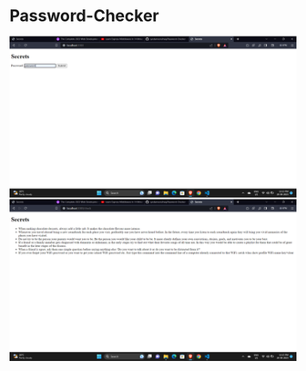 # Password-Checker
<img src="Screenshorts/Screenshot (27).png" alt="err" >

<img src="Screenshorts/Screenshot (28).png" alt="err" >
